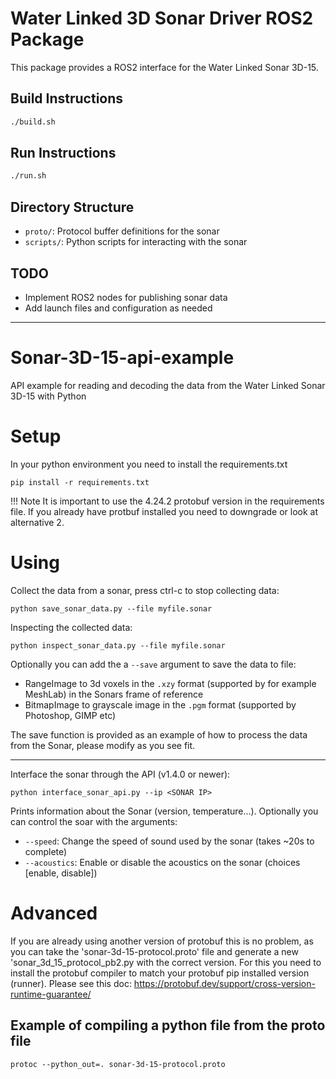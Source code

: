 # Water Linked 3D Sonar Driver ROS2 Package

This package provides a ROS2 interface for the Water Linked Sonar 3D-15.

## Build Instructions

```bash
./build.sh
```

## Run Instructions

```bash
./run.sh
```

## Directory Structure
- `proto/`: Protocol buffer definitions for the sonar
- `scripts/`: Python scripts for interacting with the sonar

## TODO
- Implement ROS2 nodes for publishing sonar data
- Add launch files and configuration as needed

-----
# Sonar-3D-15-api-example

API example for reading and decoding the data from the Water Linked Sonar 3D-15 with Python

# Setup

In your python environment you need to install the requirements.txt 
```consol
pip install -r requirements.txt
```
!!! Note
    It is important to use the 4.24.2 protobuf version in the requirements file. If you already have protbuf installed you need to downgrade or look at alternative 2.

# Using

Collect the data from a sonar, press ctrl-c to stop collecting data:

```consol
python save_sonar_data.py --file myfile.sonar
```

Inspecting the collected data:

```consol
python inspect_sonar_data.py --file myfile.sonar
```

Optionally you can add the a `--save` argument to save the data to file:
- RangeImage to 3d voxels in the `.xzy` format (supported by for example MeshLab) in the Sonars frame of reference
- BitmapImage to grayscale image in the `.pgm` format (supported by Photoshop, GIMP etc)

The save function is provided as an example of how to process the data from the Sonar, please modify as you see fit.
_____
Interface the sonar through the API (v1.4.0 or newer):

```consol
python interface_sonar_api.py --ip <SONAR IP>
```
Prints information about the Sonar (version, temperature...). Optionally you can control the soar with the arguments:
- `--speed`: Change the speed of sound used by the sonar (takes ~20s to complete)
- `--acoustics`: Enable or disable the acoustics on the sonar (choices [enable, disable]) 

# Advanced

If you are already using another version of protobuf this is no problem, as you can take the 'sonar-3d-15-protocol.proto' file and generate a new 'sonar_3d_15_protocol_pb2.py with the correct version. For this you need to install the protobuf compiler to match your protobuf pip installed version (runner). Please see this doc: https://protobuf.dev/support/cross-version-runtime-guarantee/

## Example of compiling a python file from the proto file
```consol
protoc --python_out=. sonar-3d-15-protocol.proto  
```